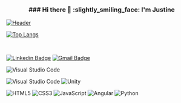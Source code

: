 
<h3 align='center'> ### Hi there 👋 :slightly_smiling_face: I'm Justine</h3>

[![Header](https://images6.alphacoders.com/124/1243346.png "Header")]()

[![Top Langs](https://github-readme-stats.vercel.app/api/top-langs/?username=JustinePham&theme=blue-green)]()

<br>

[![Linkedin Badge](https://img.shields.io/badge/-justine_pham-blue?style=flat-square&logo=Linkedin&logoColor=white&link=https://www.linkedin.com/in/zvs/)](https://www.linkedin.com/in/justine-pham-bbb953a3/)
[![Gmail Badge](https://img.shields.io/badge/-tinemanalili@gmail.com-c14438?style=flat-square&logo=Gmail&logoColor=white&link=mailto:zvsedano@gmail.com)](mailto:tinemanalili@gmail.com)

![Visual Studio Code](https://img.shields.io/badge/Visual%20Studio%20Code-0078d7.svg?style=for-the-badge&logo=visual-studio-code&logoColor=white)
<br>

![Visual Studio Code](https://img.shields.io/badge/Visual%20Studio%20Code-0078d7.svg?style=for-the-badge&logo=visual-studio-code&logoColor=white)
![Unity](https://img.shields.io/badge/Unity-100000?style=for-the-badge&logo=unity&logoColor=white)
<br>

![HTML5](https://img.shields.io/badge/html5-%23E34F26.svg?style=for-the-badge&logo=html5&logoColor=white)
![CSS3](https://img.shields.io/badge/css3-%231572B6.svg?style=for-the-badge&logo=css3&logoColor=white)
![JavaScript](https://img.shields.io/badge/javascript-%23323330.svg?style=for-the-badge&logo=javascript&logoColor=%23F7DF1E)
![Angular](https://img.shields.io/badge/Angular-DD0031?style=for-the-badge&logo=angular&logoColor=white)
![Python](https://img.shields.io/badge/python-3670A0?style=for-the-badge&logo=python&logoColor=ffdd54)
<br>
<!--
**JustinePham/JustinePham** is a ✨ _special_ ✨ repository because its `README.md` (this file) appears on your GitHub profile.

Here are some ideas to get you started:

- 🔭 I’m currently working on ...
- 🌱 I’m currently learning ...
- 👯 I’m looking to collaborate on ...
- 🤔 I’m looking for help with ...
- 💬 Ask me about ...
- 📫 How to reach me: ...
- 😄 Pronouns: ...
- ⚡ Fun fact: ...
-->
